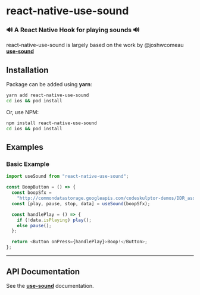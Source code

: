 # react-native-use-sound

### 🔊 A React Native Hook for playing sounds 🔊

react-native-use-sound is largely based on the work by @joshwcomeau **[use-sound](https://github.com/joshwcomeau/use-sound)**

## Installation

Package can be added using **yarn**:

```bash
yarn add react-native-use-sound
cd ios && pod install
```

Or, use NPM:

```bash
npm install react-native-use-sound
cd ios && pod install
```

## Examples

### Basic Example

```js
import useSound from "react-native-use-sound";

const BoopButton = () => {
  const boopSfx =
    "http://commondatastorage.googleapis.com/codeskulptor-demos/DDR_assets/Kangaroo_MusiQue_-_The_Neverwritten_Role_Playing_Game.mp3";
  const [play, pause, stop, data] = useSound(boopSfx);

  const handlePlay = () => {
    if (!data.isPlaying) play();
    else pause();
  };

  return <Button onPress={handlePlay}>Boop!</Button>;
};
```

---

## API Documentation

See the **[use-sound](https://github.com/joshwcomeau/use-sound)** documentation.
